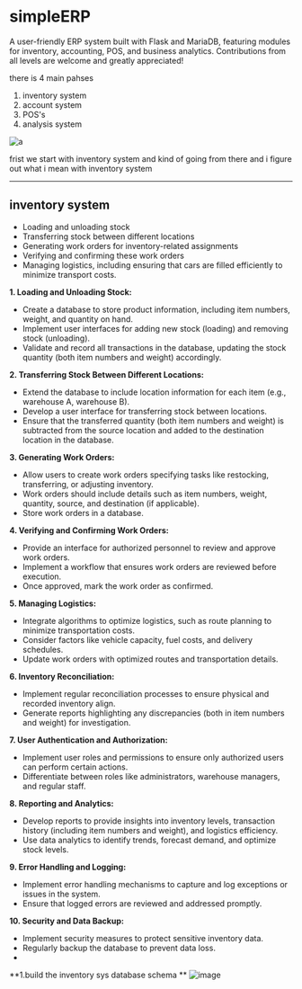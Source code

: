 # simpleERP
A user-friendly ERP system built with Flask and MariaDB, featuring modules for inventory, accounting, POS, and business analytics. Contributions from all levels are welcome and greatly appreciated!

there is 4 main pahses 
1. inventory system
1. account system
1. POS's
1. analysis system

![a](https://github.com/MhmedRjb/simpleERP/assets/72052305/81343208-4c54-4725-a6ff-c6ff14772cbe)

frist we start with inventory system and kind of going from there
and i figure out what i mean with inventory system

---------
## inventory system 
- Loading and unloading stock
- Transferring stock between different locations
- Generating work orders for inventory-related assignments
- Verifying and confirming these work orders
- Managing logistics, including ensuring that cars are filled efficiently to minimize transport costs.
  
**1. Loading and Unloading Stock:**

  - Create a database to store product information, including item numbers, weight, and quantity on hand.
  - Implement user interfaces for adding new stock (loading) and removing stock (unloading).
  - Validate and record all transactions in the database, updating the stock quantity (both item numbers and weight) accordingly.

**2. Transferring Stock Between Different Locations:**

- Extend the database to include location information for each item (e.g., warehouse A, warehouse B).
- Develop a user interface for transferring stock between locations.
- Ensure that the transferred quantity (both item numbers and weight) is subtracted from the source location and added to the destination location in the database.

**3. Generating Work Orders:**
  - Allow users to create work orders specifying tasks like restocking, transferring, or adjusting inventory.
  - Work orders should include details such as item numbers, weight, quantity, source, and destination (if applicable).
  - Store work orders in a database.

**4. Verifying and Confirming Work Orders:**

  - Provide an interface for authorized personnel to review and approve work orders.
  - Implement a workflow that ensures work orders are reviewed before execution.
  - Once approved, mark the work order as confirmed.

**5. Managing Logistics:**

  - Integrate algorithms to optimize logistics, such as route planning to minimize transportation costs.
  - Consider factors like vehicle capacity, fuel costs, and delivery schedules.
  - Update work orders with optimized routes and transportation details.

**6. Inventory Reconciliation:**

  - Implement regular reconciliation processes to ensure physical and recorded inventory align.
  - Generate reports highlighting any discrepancies (both in item numbers and weight) for investigation.

**7. User Authentication and Authorization:**

  - Implement user roles and permissions to ensure only authorized users can perform certain actions.
  - Differentiate between roles like administrators, warehouse managers, and regular staff.

**8. Reporting and Analytics:**

  - Develop reports to provide insights into inventory levels, transaction history (including item numbers and weight), and logistics efficiency.
  - Use data analytics to identify trends, forecast demand, and optimize stock levels.

**9. Error Handling and Logging:**

  - Implement error handling mechanisms to capture and log exceptions or issues in the system.
  - Ensure that logged errors are reviewed and addressed promptly.

**10. Security and Data Backup:**

  - Implement security measures to protect sensitive inventory data.
  - Regularly backup the database to prevent data loss.
  - 
**1.build the inventory sys database schema **
![image](https://github.com/MhmedRjb/simpleERP/assets/72052305/6558b616-89d8-4a34-8e70-e8924cfc7777)
